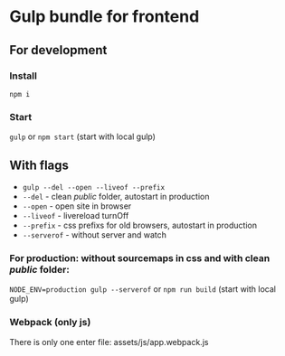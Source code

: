 # Gulp bundle for frontend

## For development
### Install
```npm i```

### Start
```gulp``` or ```npm start``` (start with local gulp)

## With flags
- ```gulp --del --open --liveof --prefix```
- ```--del``` - clean *public* folder, autostart in production
- ```--open``` - open site in browser
- ```--liveof``` - livereload turnOff
- ```--prefix``` - css prefixs for old browsers, autostart in production
- ```--serverof``` - without server and watch


### For production: without sourcemaps in css and with clean *public* folder:
```NODE_ENV=production gulp --serverof``` or ```npm run build``` (start with local gulp)


### Webpack (only js)
There is only one enter file: assets/js/app.webpack.js